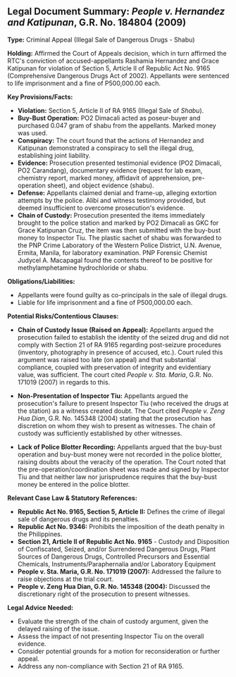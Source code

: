 ## Legal Document Summary: *People v. Hernandez and Katipunan*, G.R. No. 184804 (2009)

**Type:** Criminal Appeal (Illegal Sale of Dangerous Drugs - Shabu)

**Holding:**  Affirmed the Court of Appeals decision, which in turn affirmed the RTC's conviction of accused-appellants Rashamia Hernandez and Grace Katipunan for violation of Section 5, Article II of Republic Act No. 9165 (Comprehensive Dangerous Drugs Act of 2002).  Appellants were sentenced to life imprisonment and a fine of P500,000.00 each.

**Key Provisions/Facts:**

*   **Violation:** Section 5, Article II of RA 9165 (Illegal Sale of *Shabu*).
*   **Buy-Bust Operation:** PO2 Dimacali acted as poseur-buyer and purchased 0.047 gram of shabu from the appellants. Marked money was used.
*   **Conspiracy:** The court found that the actions of Hernandez and Katipunan demonstrated a conspiracy to sell the illegal drug, establishing joint liability.
*   **Evidence:** Prosecution presented testimonial evidence (PO2 Dimacali, PO2 Carandang), documentary evidence (request for lab exam, chemistry report, marked money, affidavit of apprehension, pre-operation sheet), and object evidence (shabu).
*   **Defense:** Appellants claimed denial and frame-up, alleging extortion attempts by the police. Alibi and witness testimony provided, but deemed insufficient to overcome prosecution's evidence.
*   **Chain of Custody:** Prosecution presented the items immediately brought to the police station and marked by PO2 Dimacali as GKC for Grace Katipunan Cruz, the item was then submitted with the buy-bust money to Inspector Tiu. The plastic sachet of shabu was forwarded to the PNP Crime Laboratory of the Western Police District, U.N. Avenue, Ermita, Manila, for laboratory examination. PNP Forensic Chemist Judycel A. Macapagal found the contents thereof to be positive for methylamphetamine hydrochloride or shabu.

**Obligations/Liabilities:**

*   Appellants were found guilty as co-principals in the sale of illegal drugs.
*   Liable for life imprisonment and a fine of P500,000.00 each.

**Potential Risks/Contentious Clauses:**

*   **Chain of Custody Issue (Raised on Appeal):** Appellants argued the prosecution failed to establish the identity of the seized drug and did not comply with Section 21 of RA 9165 regarding post-seizure procedures (inventory, photography in presence of accused, etc.). Court ruled this argument was raised too late (on appeal) and that substantial compliance, coupled with preservation of integrity and evidentiary value, was sufficient. The court cited *People v. Sta. Maria*, G.R. No. 171019 (2007) in regards to this.

*   **Non-Presentation of Inspector Tiu:** Appellants argued the prosecution's failure to present Inspector Tiu (who received the drugs at the station) as a witness created doubt.  The Court cited *People v. Zeng Hua Dian*, G.R. No. 145348 (2004) stating that the prosecution has discretion on whom they wish to present as witnesses. The chain of custody was sufficiently established by other witnesses.
*   **Lack of Police Blotter Recording:** Appellants argued that the buy-bust operation and buy-bust money were not recorded in the police blotter, raising doubts about the veracity of the operation. The Court noted that the pre-operation/coordination sheet was made and signed by Inspector Tiu and that neither law nor jurisprudence requires that the buy-bust money be entered in the police blotter.

**Relevant Case Law & Statutory References:**

*   **Republic Act No. 9165, Section 5, Article II:** Defines the crime of illegal sale of dangerous drugs and its penalties.
*   **Republic Act No. 9346:** Prohibits the imposition of the death penalty in the Philippines.
*   **Section 21, Article II of Republic Act No. 9165** - Custody and Disposition of Confiscated, Seized, and/or Surrendered Dangerous Drugs, Plant Sources of Dangerous Drugs, Controlled Precursors and Essential Chemicals, Instruments/Paraphernalia and/or Laboratory Equipment
*   **People v. Sta. Maria, G.R. No. 171019 (2007):** Addressed the failure to raise objections at the trial court.
*   **People v. Zeng Hua Dian, G.R. No. 145348 (2004):** Discussed the discretionary right of the prosecution to present witnesses.

**Legal Advice Needed:**

*   Evaluate the strength of the chain of custody argument, given the delayed raising of the issue.
*   Assess the impact of not presenting Inspector Tiu on the overall evidence.
*   Consider potential grounds for a motion for reconsideration or further appeal.
*   Address any non-compliance with Section 21 of RA 9165.
